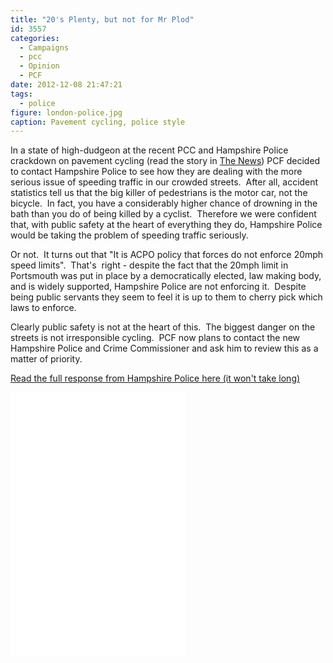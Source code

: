 ```yaml
---
title: "20's Plenty, but not for Mr Plod"
id: 3557
categories:
  - Campaigns
  - pcc
  - Opinion
  - PCF
date: 2012-12-08 21:47:21
tags:
  - police
figure: london-police.jpg
caption: Pavement cycling, police style
---
```


In a state of high-dudgeon at the recent PCC and Hampshire Police crackdown on pavement cycling (read the story in [The News](http://www.portsmouth.co.uk/news/local/hundreds-fined-in-pavement-cycling-clampdown-1-4514128 "The News Pavement Cycling story - warning, may contain deranged ranting in the comments section")) PCF decided to contact Hampshire Police to see how they are dealing with the more serious issue of speeding traffic in our crowded streets.  After all, accident statistics tell us that the big killer of pedestrians is the motor car, not the bicycle.  In fact, you have a considerably higher chance of drowning in the bath than you do of being killed by a cyclist.  Therefore we were confident that, with public safety at the heart of everything they do, Hampshire Police would be taking the problem of speeding traffic seriously.

Or not.  It turns out that "It is ACPO policy that forces do not enforce 20mph speed limits".  That's  right - despite the fact that the 20mph limit in Portsmouth was put in place by a democratically elected, law making body, and is widely supported, Hampshire Police are not enforcing it.  Despite being public servants they seem to feel it is up to them to cherry pick which laws to enforce.

Clearly public safety is not at the heart of this.  The biggest danger on the streets is not irresponsible cycling.  PCF now plans to contact the new Hampshire Police and Crime Commissioner and ask him to review this as a matter of priority.


[Read the full response from Hampshire Police here (it won't take long)](/assets/docs/HC-002408-12-Jon-Spencer.pdf)

<embed src="/assets/docs/HC-002408-12-Jon-Spencer.pdf" style="width: 20em; height: 30em;" alt="pdf" pluginspage="http://www.adobe.com/products/acrobat/readstep2.html">
